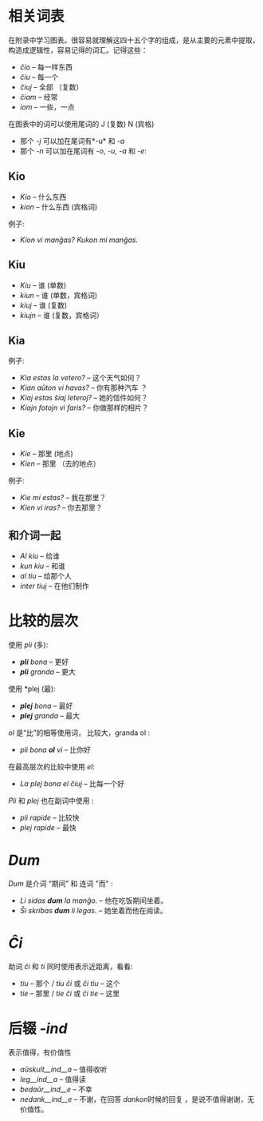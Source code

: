# 相关词表

在附录中学习图表。很容易就理解这四十五个字的组成，是从主要的元素中提取，构造成逻辑性，容易记得的词汇。记得这些：

- *ĉio*  – 每一样东西
- *ĉiu*  – 每一个
- *ĉiuj*  – 全部 （复数）
- *ĉiam* – 经常
- *iom* – 一些，一点

在图表中的词可以使用尾词的 J (复数) N (宾格)

- 那个 *-j* 可以加在尾词有*-u* 和 *-a* 
- 那个 *-n* 可以加在尾词有 *-o*, *-u*, *-a* 和 *-e*:

## Kio 

- *Kio* – 什么东西
- *kion* – 什么东西 (宾格词)

例子: 

- *Kion vi manĝas? Kukon mi manĝas.*

## Kiu
- *Kiu* – 谁 (单数)
- *kiun* – 谁 (单数，宾格词)
- *kiuj* – 谁 (复数)
- *kiujn* – 谁 (复数，宾格词）

## Kia

例子:

- *Kia estas la vetero?* – 这个天气如何？
- *Kian aŭton vi havas?* – 你有那种汽车 ？
- *Kiaj estas ŝiaj leteroj?* – 她的信件如何？
- *Kiajn fotojn vi faris?* – 你做那样的相片？

## Kie

- *Kie* – 那里 (地点)
- *Kien* – 那里 （去的地点）

例子:

- *Kie mi estas?* – 我在那里？
- *Kien vi iras?* – 你去那里？

## 和介词一起

- *Al kiu* – 给谁
- *kun kiu* – 和谁
- *al tiu* – 给那个人
- *inter tiuj* – 在他们制作

# 比较的层次

使用 *pli* (多):

- *__pli__ bona* – 更好
- *__pli__ granda* – 更大

使用 *plej (最):

- *__plej__ bona* – 最好
- *__plej__ granda* – 最大

 *ol* 是“比”的相等使用词， 比较大，granda ol :

- *pli bona __ol__ vi* – 比你好

在最高层次的比较中使用 *el*: 

- *La plej bona el ĉiuj* – 比每一个好

*Pli* 和 *plej* 也在副词中使用 :

- *pli rapide* – 比较快
- *plej rapide* – 最快

# *Dum* 

*Dum* 是介词 “期间” 和 连词 "而" :

- *Li sidas __dum__ la manĝo.* – 他在吃饭期间坐着。
- *Ŝi skribas __dum__ li legas.* – 她坐着而他在阅读。

# *Ĉi*

助词 *ĉi* 和 *ti* 同时使用表示近距离，看看:

- *tiu* – 那个 / *tiu ĉi* 或 *ĉi tiu* – 这个
- *tie* – 那里 / *tie ĉi* 或 *ĉi tie* – 这里

# 后辍 *-ind*

表示值得，有价值性

- *aŭskult__ind__a* – 值得收听
- *leg__ind__a* – 值得读
- *bedaŭr__ind__e* – 不幸
- *nedank__ind__e* – 不谢，在回答 *dankon*时候的回复 ，是说不值得谢谢，无价值性。

 
